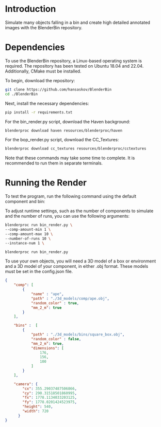 # Introduction

Simulate many objects falling in a bin and create high detailed annotated images with the BlenderBin repository.

# Dependencies

To use the BlenderBin repository, a Linux-based operating system is required. The repository has been tested on Ubuntu 18.04 and 22.04. Additionally, CMake must be installed.

To begin, download the repository:

``` bash
git clone https://github.com/hansaskov/BlenderBin
cd ./BlenderBin
```

Next, install the necessary dependencies:

``` bash
pip install -r requirements.txt
```
For the bin_render.py script, download the Haven background:

``` bash
blenderproc download haven resources/blenderproc/haven
```
For the bop_render.py script, download the CC_Textures:

``` bash
blenderproc download cc_textures resources/blenderproc/cctextures
```
Note that these commands may take some time to complete. It is recommended to run them in separate terminals.

# Running the Render

To test the program, run the following command using the default component and bin:


To adjust runtime settings, such as the number of components to simulate and the number of runs, you can use the following arguments:


``` bash
blenderproc run bin_render.py \
--comp-amount-min 1 \
--comp-amount-max 10 \
--number-of-runs 10 \
--instance-num 1 \
```

``` bash
blenderproc run bin_render.py
```
To use your own objects, you will need a 3D model of a box or environment and a 3D model of your component, in either .obj format. These models must be set in the config.json file.

``` json 
{ 
    "comp": [
        {
            "name" : "ape",
            "path" : "./3d_models/comp/ape.obj",
            "random_color" : true,
            "mm_2_m": true
        }
    ],

    "bins" :  [
        {
            "path" : "./3d_models/bins/square_box.obj",
            "random_color" : false, 
            "mm_2_m": true,
            "dimensions": [
                176,
                156,
                100
            ]
        }
    ],

    "camera": {
        "cx": 355.29037487506866,
        "cy": 290.31518501860995,
        "fx": 1778.1134033203125,
        "fy": 1778.0201424523975,
        "height": 540,
        "width": 720
      }
}
```